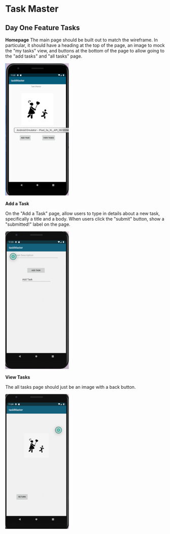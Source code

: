 # Task Master



## Day One Feature Tasks

**Homepage**
The main page should be built out to match the wireframe. In particular, it should have a heading at the top of the page, an image to mock the "my tasks" view, and buttons at the bottom of the page to allow going to the "add tasks" and "all tasks" page.

<img src="screenshots/homescreen.png" alt="drawing" width="200"/>

**Add a Task**

On the "Add a Task" page, allow users to type in details about a new task, specifically a title and a body. When users click the "submit" button, show a "submitted!" label on the page.

<img src="screenshots/addtasks.png" alt="drawing" width="200"/>

**View Tasks**

The all tasks page should just be an image with a back button.

<img src="screenshots/viewtasks.png" alt="drawing" width="200"/>
